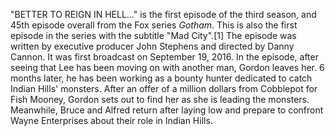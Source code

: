 "BETTER TO REIGN IN HELL..." is the first episode of the third season, and 45th episode overall from the Fox series _Gotham_. This is also the first episode in the series with the subtitle "Mad City".[1] The episode was written by executive producer John Stephens and directed by Danny Cannon. It was first broadcast on September 19, 2016. In the episode, after seeing that Lee has been moving on with another man, Gordon leaves her. 6 months later, he has been working as a bounty hunter dedicated to catch Indian Hills' monsters. After an offer of a million dollars from Cobblepot for Fish Mooney, Gordon sets out to find her as she is leading the monsters. Meanwhile, Bruce and Alfred return after laying low and prepare to confront Wayne Enterprises about their role in Indian Hills.
